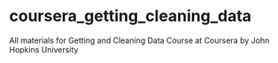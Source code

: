 # coursera_getting_cleaning_data
All materials for Getting and Cleaning Data Course at Coursera by John Hopkins University
